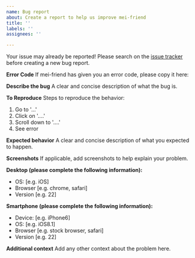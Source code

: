 ```yaml
---
name: Bug report
about: Create a report to help us improve mei-friend
title: ''
labels: ''
assignees: ''

---
```

Your issue may already be reported!
Please search on the [issue tracker](https://github.com/Signature-Sound-Vienna/mei-friend-online/issues) before creating a new bug report.

**Error Code**
If mei-friend has given you an error code, please copy it here:

**Describe the bug**
A clear and concise description of what the bug is.

**To Reproduce**
Steps to reproduce the behavior:
1. Go to '...'
2. Click on '....'
3. Scroll down to '....'
4. See error

**Expected behavior**
A clear and concise description of what you expected to happen.

**Screenshots**
If applicable, add screenshots to help explain your problem.

**Desktop (please complete the following information):**
 - OS: [e.g. iOS]
 - Browser [e.g. chrome, safari]
 - Version [e.g. 22]

**Smartphone (please complete the following information):**
 - Device: [e.g. iPhone6]
 - OS: [e.g. iOS8.1]
 - Browser [e.g. stock browser, safari]
 - Version [e.g. 22]

**Additional context**
Add any other context about the problem here.
